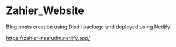 # Zahier_Website

Blog posts creation using Distill package and deployed using Netlify

https://zahier-nasrudin.netlify.app/